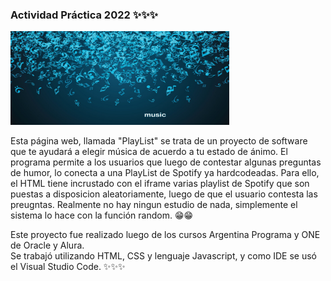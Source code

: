 ### Actividad Práctica 2022 ✨✨✨


<img width=350 height= 150 src="https://github.com/Pedro410Ar/PlayList/blob/master/img/music.jpg"/>


Esta página web, llamada "PlayList" se trata de un proyecto de software que te ayudará a elegir música de acuerdo a tu estado de ánimo.
El programa permite a los usuarios que luego de contestar algunas preguntas de humor, lo conecta a una PlayList de Spotify ya hardcodeadas. 
Para ello, el HTML tiene incrustado con el iframe varias playlist de Spotify que son puestas a disposicion aleatoriamente, luego de que el usuario contesta las preugntas. 
Realmente no hay ningun estudio de nada, simplemente el sistema lo hace con la función random. 😁😁

Este proyecto fue realizado luego de los cursos Argentina Programa y ONE de Oracle y Alura.  
Se trabajó utilizando HTML, CSS y lenguaje Javascript, y como IDE se usó el Visual Studio Code. ✨✨✨
